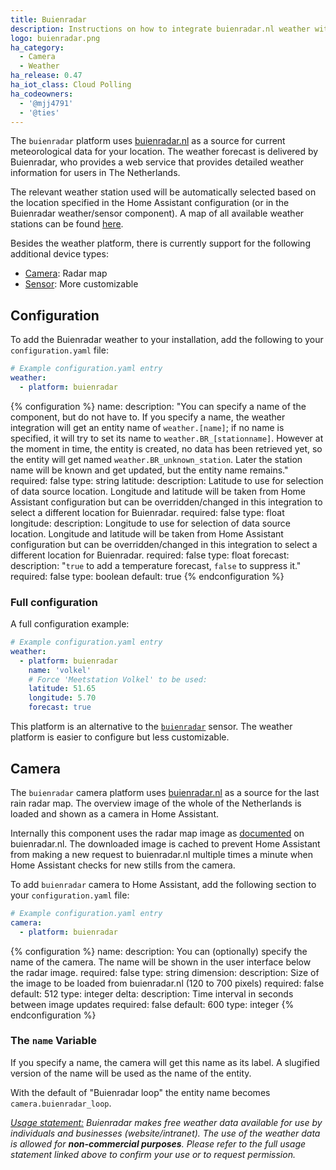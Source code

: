 ```yaml
---
title: Buienradar
description: Instructions on how to integrate buienradar.nl weather within Home Assistant.
logo: buienradar.png
ha_category:
  - Camera
  - Weather
ha_release: 0.47
ha_iot_class: Cloud Polling
ha_codeowners:
  - '@mjj4791'
  - '@ties'
---
```


The `buienradar` platform uses [buienradar.nl](https://buienradar.nl/) as a source for current meteorological data for your location. The weather forecast is delivered by Buienradar, who provides a web service that provides detailed weather information for users in The Netherlands.

The relevant weather station used will be automatically selected based on the location specified in the Home Assistant configuration (or in the Buienradar weather/sensor component).  A map of all available weather stations can be found [here](https://www.google.com/maps/d/embed?mid=1NivHkTGQUOs0dwQTnTMZi8Uatj0).

Besides the weather platform, there is currently support for the following additional device types:

- [Camera](#camera): Radar map
- [Sensor](/integrations/sensor.buienradar/): More customizable

## Configuration

To add the Buienradar weather to your installation, add the following to your `configuration.yaml` file:

```yaml
# Example configuration.yaml entry
weather:
  - platform: buienradar
```

{% configuration %}
name:
  description: "You can specify a name of the component, but do not have to. If you specify a name, the weather integration will get an entity name of `weather.[name]`; if no name is specified, it will try to set its name to `weather.BR_[stationname]`. However at the moment in time, the entity is created, no data has been retrieved yet, so the entity will get named `weather.BR_unknown_station`. Later the station name will be known and get updated, but the entity name remains."
  required: false
  type: string
latitude:
  description: Latitude to use for selection of data source location. Longitude and latitude will be taken from Home Assistant configuration but can be overridden/changed in this integration to select a different location for Buienradar.
  required: false
  type: float
longitude:
  description: Longitude to use for selection of data source location. Longitude and latitude will be taken from Home Assistant configuration but can be overridden/changed in this integration to select a different location for Buienradar.
  required: false
  type: float
forecast:
  description: "`true` to add a temperature forecast, `false` to suppress it."
  required: false
  type: boolean
  default: true
{% endconfiguration %}

### Full configuration

A full configuration example:

```yaml
# Example configuration.yaml entry
weather:
  - platform: buienradar
    name: 'volkel'
    # Force 'Meetstation Volkel' to be used:
    latitude: 51.65
    longitude: 5.70
    forecast: true
```


<div class='note'>

This platform is an alternative to the [`buienradar`](/integrations/sensor.buienradar/) sensor.
The weather platform is easier to configure but less customizable.

</div>

## Camera

The `buienradar` camera platform uses [buienradar.nl](https://buienradar.nl/) as a source for the last rain radar map. The overview image of the whole of the Netherlands is loaded and shown as a camera in Home Assistant.

Internally this component uses the radar map image as [documented](https://www.buienradar.nl/overbuienradar/gratis-weerdata) on buienradar.nl.
The downloaded image is cached to prevent Home Assistant from making a new request to buienradar.nl multiple times a minute when Home Assistant checks for new stills from the camera.

To add `buienradar` camera to Home Assistant, add the following section to your
`configuration.yaml` file:
```yaml
# Example configuration.yaml entry
camera:
  - platform: buienradar
```

{% configuration %}
name:
  description: You can (optionally) specify the name of the camera. The name
    will be shown in the user interface below the radar image.
  required: false
  type: string
dimension:
  description: Size of the image to be loaded from buienradar.nl
    (120 to 700 pixels)
  required: false
  default: 512
  type: integer
delta:
  description: Time interval in seconds between image updates
  required: false
  default: 600
  type: integer
{% endconfiguration %}

### The `name` Variable

If you specify a name, the camera will get this name as its label. A slugified
version of the name will be used as the name of the entity.

With the default of "Buienradar loop" the entity name becomes
`camera.buienradar_loop`.

_[Usage statement:](https://www.buienradar.nl/overbuienradar/gratis-weerdata)
Buienradar makes free weather data available for use by individuals and businesses (website/intranet). The use of the weather data is allowed for **non-commercial purposes**. Please refer to the full usage statement linked above to confirm your use or to request permission._
